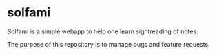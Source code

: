 # solfami

Solfami is a simple webapp to help one learn sightreading of notes.

The purpose of this repository is to manage bugs and feature requests.
